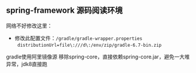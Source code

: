 spring-framework 源码阅读环境
---

网络不好修改这里：
- 修改此配置文件：`/gradle/gradle-wrapper.properties`
  </br>
` distributionUrl=file\:///d\:/env/zip/gradle-6.7-bin.zip`


    

gradle使用阿里镜像源
移除spring-core，直接依赖spring-core.jar，避免一大堆异常，jdk8直接跑